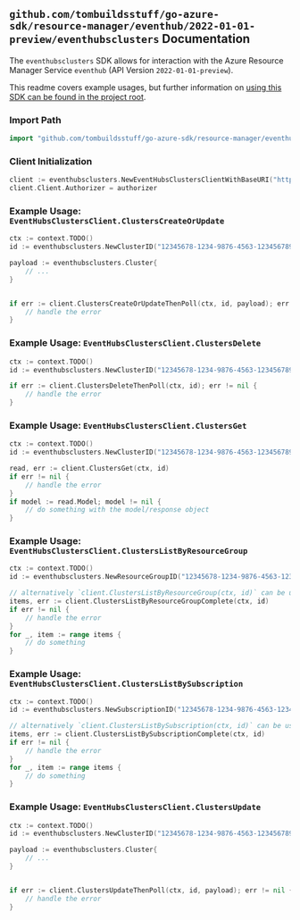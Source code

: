 
## `github.com/tombuildsstuff/go-azure-sdk/resource-manager/eventhub/2022-01-01-preview/eventhubsclusters` Documentation

The `eventhubsclusters` SDK allows for interaction with the Azure Resource Manager Service `eventhub` (API Version `2022-01-01-preview`).

This readme covers example usages, but further information on [using this SDK can be found in the project root](https://github.com/tombuildsstuff/go-azure-sdk/tree/main/docs).

### Import Path

```go
import "github.com/tombuildsstuff/go-azure-sdk/resource-manager/eventhub/2022-01-01-preview/eventhubsclusters"
```


### Client Initialization

```go
client := eventhubsclusters.NewEventHubsClustersClientWithBaseURI("https://management.azure.com")
client.Client.Authorizer = authorizer
```


### Example Usage: `EventHubsClustersClient.ClustersCreateOrUpdate`

```go
ctx := context.TODO()
id := eventhubsclusters.NewClusterID("12345678-1234-9876-4563-123456789012", "example-resource-group", "clusterValue")

payload := eventhubsclusters.Cluster{
	// ...
}


if err := client.ClustersCreateOrUpdateThenPoll(ctx, id, payload); err != nil {
	// handle the error
}
```


### Example Usage: `EventHubsClustersClient.ClustersDelete`

```go
ctx := context.TODO()
id := eventhubsclusters.NewClusterID("12345678-1234-9876-4563-123456789012", "example-resource-group", "clusterValue")

if err := client.ClustersDeleteThenPoll(ctx, id); err != nil {
	// handle the error
}
```


### Example Usage: `EventHubsClustersClient.ClustersGet`

```go
ctx := context.TODO()
id := eventhubsclusters.NewClusterID("12345678-1234-9876-4563-123456789012", "example-resource-group", "clusterValue")

read, err := client.ClustersGet(ctx, id)
if err != nil {
	// handle the error
}
if model := read.Model; model != nil {
	// do something with the model/response object
}
```


### Example Usage: `EventHubsClustersClient.ClustersListByResourceGroup`

```go
ctx := context.TODO()
id := eventhubsclusters.NewResourceGroupID("12345678-1234-9876-4563-123456789012", "example-resource-group")

// alternatively `client.ClustersListByResourceGroup(ctx, id)` can be used to do batched pagination
items, err := client.ClustersListByResourceGroupComplete(ctx, id)
if err != nil {
	// handle the error
}
for _, item := range items {
	// do something
}
```


### Example Usage: `EventHubsClustersClient.ClustersListBySubscription`

```go
ctx := context.TODO()
id := eventhubsclusters.NewSubscriptionID("12345678-1234-9876-4563-123456789012")

// alternatively `client.ClustersListBySubscription(ctx, id)` can be used to do batched pagination
items, err := client.ClustersListBySubscriptionComplete(ctx, id)
if err != nil {
	// handle the error
}
for _, item := range items {
	// do something
}
```


### Example Usage: `EventHubsClustersClient.ClustersUpdate`

```go
ctx := context.TODO()
id := eventhubsclusters.NewClusterID("12345678-1234-9876-4563-123456789012", "example-resource-group", "clusterValue")

payload := eventhubsclusters.Cluster{
	// ...
}


if err := client.ClustersUpdateThenPoll(ctx, id, payload); err != nil {
	// handle the error
}
```
